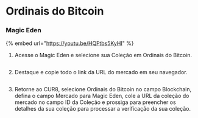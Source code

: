 # Ordinais do Bitcoin

### Magic Eden

{% embed url="https://youtu.be/HQFtbs5KyHI" %}

1. Acesse o Magic Eden e selecione sua Coleção em Ordinais do Bitcoin.

<figure><img src="../../.gitbook/assets/Screenshot 2025-01-31 at 12.43.44.png" alt=""><figcaption></figcaption></figure>

2. Destaque e copie todo o link da URL do mercado em seu navegador.

<figure><img src="../../.gitbook/assets/Screenshot 2025-01-31 at 12.46.23.png" alt=""><figcaption></figcaption></figure>

3. Retorne ao CUR8, selecione Ordinais do Bitcoin no campo Blockchain, defina o campo Mercado para Magic Eden, cole a URL da coleção do mercado no campo ID da Coleção e prossiga para preencher os detalhes da sua coleção para processar a verificação da sua coleção.

<figure><img src="../../.gitbook/assets/Screenshot 2025-01-31 at 12.47.06.png" alt=""><figcaption></figcaption></figure>